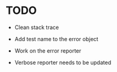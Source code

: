 # TODO
- Clean stack trace
- Add test name to the error object
- Work on the error reporter

- Verbose reporter needs to be updated
